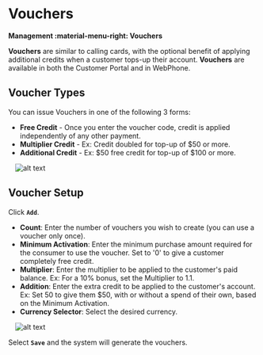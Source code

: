 # Vouchers
**Management :material-menu-right: Vouchers**

**Vouchers** are similar to calling cards, with the optional benefit of applying additional credits when a customer tops-up their account. **Vouchers** are available in both the Customer Portal and in WebPhone. 

## Voucher Types

You can issue Vouchers in one of the following 3 forms:

* **Free Credit** - Once you enter the voucher code, credit is applied independently of any other payment.
* **Multiplier Credit** - Ex: Credit doubled for top-up of $50 or more.
* **Additional Credit** - Ex: $50 free credit for top-up of $100 or more.

&emsp;![alt text][voucher-grid]

## Voucher Setup
Click **`Add`**.

* **Count**: Enter the number of vouchers you wish to create (you can use a voucher only once).
* **Minimum Activation**: Enter the minimum purchase amount required for the consumer to use the voucher. Set to '0' to give a customer completely free credit. 
* **Multiplier**: Enter the multiplier to be applied to the customer's paid balance. Ex: For a 10% bonus, set the Multiplier to 1.1.
* **Addition**: Enter the extra credit to be applied to the customer's account. Ex: Set 50 to give them $50, with or without a spend of their own, based on the Minimum Activation.
* **Currency Selector**: Select the desired currency.

&emsp;![alt text][voucher-add]
    
Select **`Save`** and the system will generate the vouchers.

[voucher-grid]: /misc/img/voucher-grid.png "Voucher Grid"
[voucher-add]: /misc/img/voucher-add.png "Add Voucher"


